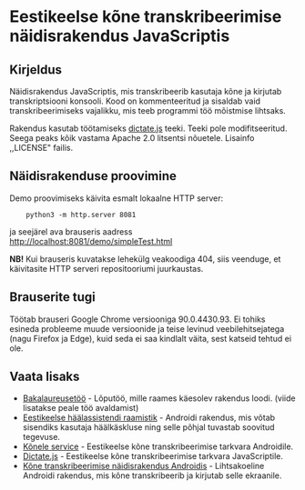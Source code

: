 Eestikeelse kõne transkribeerimise näidisrakendus JavaScriptis 
==========

Kirjeldus
---------

Näidisrakendus JavaScriptis, mis transkribeerib kasutaja kõne ja kirjutab transkriptsiooni konsooli.
Kood on kommenteeritud ja sisaldab vaid transkribeerimiseks vajalikku, mis teeb programmi 
töö mõistmise lihtsaks. 

Rakendus kasutab töötamiseks [dictate.js](https://github.com/Kaljurand/dictate.js) teeki. Teeki pole modifitseeritud.
Seega peaks kõik vastama Apache 2.0 litsentsi nõuetele. Lisainfo ,,LICENSE" failis.


Näidisrakenduse proovimine
-----------------------

Demo proovimiseks käivita esmalt lokaalne HTTP server:
```
    python3 -m http.server 8081
```
ja seejärel ava brauseris aadress  <http://localhost:8081/demo/simpleTest.html>

**NB!** Kui brauseris kuvatakse lehekülg veakoodiga 404, siis veenduge, et käivitasite
HTTP serveri repositooriumi juurkaustas.

Brauserite tugi
---------------

Töötab brauseri Google Chrome versiooniga 90.0.4430.93. Ei tohiks esineda probleeme muude versioonide
ja teise levinud veebilehitsejatega (nagu Firefox ja Edge), kuid seda ei saa kindlalt väita, sest katseid tehtud ei ole.

Vaata lisaks
--------
* [Bakalaureusetöö]() - Lõputöö, mille raames käesolev rakendus loodi. (viide lisatakse peale töö avaldamist)
* [Eestikeelse häälassistendi raamistik](https://github.com/leppsalujyrgen/eestikeelse-haalassistendi-raamistik) - Androidi rakendus, mis võtab sisendiks kasutaja häälkäskluse ning selle põhjal tuvastab soovitud tegevuse.
* [Kõnele service](https://github.com/Kaljurand/K6nele-service) - Eestikeelse kõne transkribeerimise tarkvara Androidile.
* [Dictate.js](https://github.com/Kaljurand/dictate.js) - Eestikeelse kõne transkribeerimise tarkvara JavaScriptile.
* [Kõne transkribeerimise näidisrakendus Androidis](https://github.com/leppsalujyrgen/Kone-transkribeerimine-Android-rakenduses.git) - Lihtsakoeline Androidi rakendus, mis kõne transkribeerib ja kirjutab selle ekraanile.

